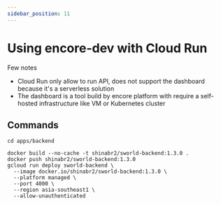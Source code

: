 ```yaml
---
sidebar_position: 11
---
```


# Using encore-dev with Cloud Run

Few notes

- Cloud Run only allow to run API, does not support the dashboard because it's a serverless solution
- The dashboard is a tool build by encore platform with require a self-hosted infrastructure like VM or Kubernetes cluster

## Commands

```
cd apps/backend

docker build --no-cache -t shinabr2/sworld-backend:1.3.0 .
docker push shinabr2/sworld-backend:1.3.0
gcloud run deploy sworld-backend \
  --image docker.io/shinabr2/sworld-backend:1.3.0 \
  --platform managed \
  --port 4000 \
  --region asia-southeast1 \
  --allow-unauthenticated
```

